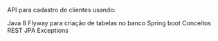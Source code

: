 API para cadastro de clientes usando:

Java 8
Flyway para criação de tabelas no banco
Spring boot
Conceitos REST
JPA
Exceptions
